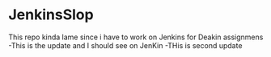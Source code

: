 # JenkinsSlop
This repo kinda lame since i have to work on Jenkins for Deakin assignmens
-This is the update and I should see on JenKin
-THis is second update